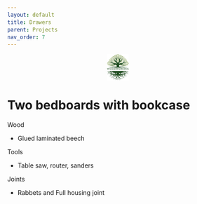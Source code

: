 ```yaml
---
layout: default
title: Drawers
parent: Projects
nav_order: 7
---
```

<center>
<img src="../media/Lignarius.png" width="10%" height="10%" align="middle"/>
</center>

# Two bedboards with bookcase

Wood
* Glued laminated beech

Tools
* Table saw, router, sanders

Joints
* Rabbets and Full housing joint
